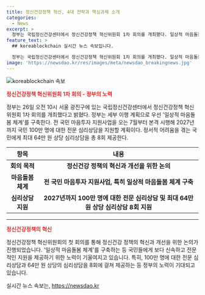 ```yaml
---
title: 정신건강정책 혁신, 4대 전략과 핵심과제 소개
categories:
  - News
excerpt: >
  정부는 국립정신건강센터에서 정신건강정책 혁신위원회 1차 회의를 개최했다. 일상적 마음돌봄 체계를 구축하고, 7월부터 2027년까지 국민 100만 명에 대한 전문 심리상담을 지원할 계획이다. 어려움을 겪는 국민에게 최대 64만 원 상당 심리상담 8회를 제공할 예정이다.
feature_text: >
  ## koreablockchain 실시간 뉴스 속보입니다.

  정부는 국립정신건강센터에서 정신건강정책 혁신위원회 1차 회의를 개최했다. 일상적 마음돌봄 체계를 구축하고, 7월부터 2027년까지 국민 100만 명에 대한 전문 심리상담을 지원할 계획이다. 어려움을 겪는 국민에게 최대 64만 원 상당 심리상담 8회를 제공할 예정이다.
image: 'https://newsdao.kr/res/images/meta/newsdao_breakingnews.jpg'
---
```


<p><img src="https://newsdao.kr/res/images/meta/newsdao_breakingnews.jpg" alt="koreablockchain 속보" /></p>

<p><b><span style="color: #ee2323;">정신건강정책 혁신위원회 1차 회의 - 정부의 노력</span></b></p>

<p data-ke-size="size16">정부는 26일 오전 10시 서울 광진구에 있는 국립정신건강센터에서 정신건강정책 혁신위원회 1차 회의를 개최했다고 밝혔다. 정부는 세부 이행 계획으로 우선 '일상적 마음돌봄 체계'를 구축한다. 전 국민 마음투자 지원사업을 오는 7월부터 본격 시행해 2027년까지 국민 100만 명에 대한 전문 심리상담을 지원할 계획이다. 정서적 어려움을 겪는 국민에게 최대 64만 원 상당 심리상담을 총 8회 제공한다.</p>

<table>
<thead>
<tr>
<th style="text-align: center;">항목</th>
<th style="text-align: center;">내용</th>
</tr>
</thead>
<tbody>
<tr>
<td style="text-align: center; height: 17px;"><b>회의 목적</b></td>
<td style="text-align: center; height: 17px;"><b>정신건강 정책의 혁신과 개선을 위한 논의</b></td>
</tr>
<tr>
<td style="text-align: center; height: 17px;"><b>마음돌봄 체계</b></td>
<td style="text-align: center; height: 17px;"><b>전 국민 마음투자 지원사업, 특히 일상적 마음돌봄 체계 구축</b></td>
</tr>
<tr>
<td style="text-align: center; height: 17px;"><b>심리상담 지원</b></td>
<td style="text-align: center; height: 17px;"><b>2027년까지 100만 명에 대한 전문 심리상담 및 최대 64만 원 상당 심리상담 8회 지원</b></td>
</tr>
</tbody>
</table>

<hr>

<p><b><span style="color: #ee2323;">정신건강정책의 혁신</span></b></p>

<p data-ke-size="size16">정신건강정책 혁신위원회의 첫 회의를 통해 정신건강 정책의 혁신과 개선을 위한 논의가 진행되었습니다. '일상적 마음돌봄 체계'를 구축하는 등 국민들에게 보다 신속하고 전문적인 지원을 제공하기 위한 노력이 기울여지고 있습니다. 특히, 100만 명에 대한 전문 심리상담과 64만 원 상당의 심리상담을 8회에 걸쳐 제공하는 등 정부의 노력이 기대되고 있습니다.</p>
실시간 뉴스 속보는, <a href="https://newsdao.kr" rel="dofollow">https://newsdao.kr</a>


